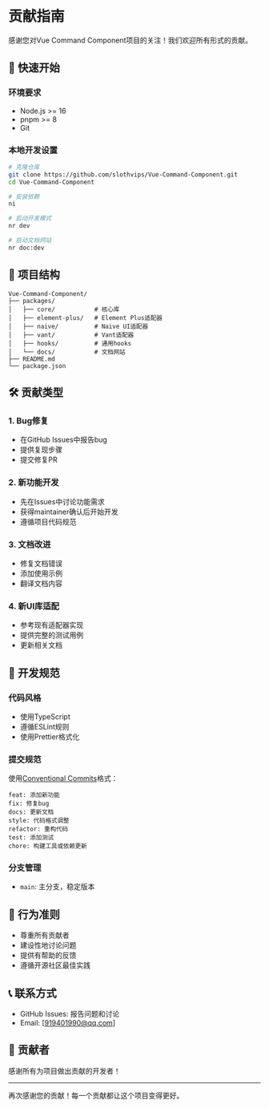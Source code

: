 # 贡献指南

感谢您对Vue Command Component项目的关注！我们欢迎所有形式的贡献。

## 🚀 快速开始

### 环境要求
- Node.js >= 16
- pnpm >= 8
- Git

### 本地开发设置

```bash
# 克隆仓库
git clone https://github.com/slothvips/Vue-Command-Component.git
cd Vue-Command-Component

# 安装依赖
ni

# 启动开发模式
nr dev

# 启动文档网站
nr doc:dev
```

## 📖 项目结构

```
Vue-Command-Component/
├── packages/
│   ├── core/           # 核心库
│   ├── element-plus/   # Element Plus适配器
│   ├── naive/          # Naive UI适配器
│   ├── vant/           # Vant适配器
│   ├── hooks/          # 通用hooks
│   └── docs/           # 文档网站
├── README.md
└── package.json
```

## 🛠️ 贡献类型

### 1. Bug修复
- 在GitHub Issues中报告bug
- 提供复现步骤
- 提交修复PR

### 2. 新功能开发
- 先在Issues中讨论功能需求
- 获得maintainer确认后开始开发
- 遵循项目代码规范

### 3. 文档改进
- 修复文档错误
- 添加使用示例
- 翻译文档内容

### 4. 新UI库适配
- 参考现有适配器实现
- 提供完整的测试用例
- 更新相关文档

## 📝 开发规范

### 代码风格
- 使用TypeScript
- 遵循ESLint规则
- 使用Prettier格式化

### 提交规范
使用[Conventional Commits](https://conventionalcommits.org/)格式：

```
feat: 添加新功能
fix: 修复bug
docs: 更新文档
style: 代码格式调整
refactor: 重构代码
test: 添加测试
chore: 构建工具或依赖更新
```

### 分支管理
- `main`: 主分支，稳定版本
<!-- - `develop`: 开发分支
- `feature/xxx`: 功能分支
- `fix/xxx`: 修复分支 -->

## 🤝 行为准则

- 尊重所有贡献者
- 建设性地讨论问题
- 提供有帮助的反馈
- 遵循开源社区最佳实践

## 📞 联系方式

- GitHub Issues: 报告问题和讨论
- Email: [919401990@qq.com]

## 🎉 贡献者

感谢所有为项目做出贡献的开发者！

<!-- ALL-CONTRIBUTORS-LIST:START -->
<!-- ALL-CONTRIBUTORS-LIST:END -->

---

再次感谢您的贡献！每一个贡献都让这个项目变得更好。












